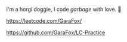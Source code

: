 I'm a horgi doggie, I code *garbage* with love. 🤣 

https://leetcode.com/GaraFox/

https://github.com/GaraFox/LC-Practice
